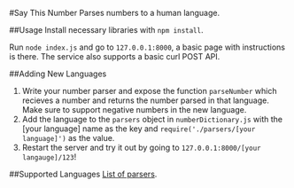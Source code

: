 #Say This Number
Parses numbers to a human language.

##Usage
Install necessary libraries with `npm install`.

Run `node index.js` and go to `127.0.0.1:8000`, a basic page with instructions is there. The service also supports a basic curl POST API.

##Adding New Languages
1. Write your number parser and expose the function `parseNumber` which recieves a number and returns the number parsed in that language. Make sure to support negative numbers in the new language.
2. Add the language to the `parsers` object in `numberDictionary.js` with the [your language] name as the key and `require('./parsers/[your language]')` as the value.
3. Restart the server and try it out by going to `127.0.0.1:8000/[your langauge]/123`!

##Supported Languages
[List of parsers](https://github.com/tristaaan/SayThisNumber/tree/master/application/parsers).

